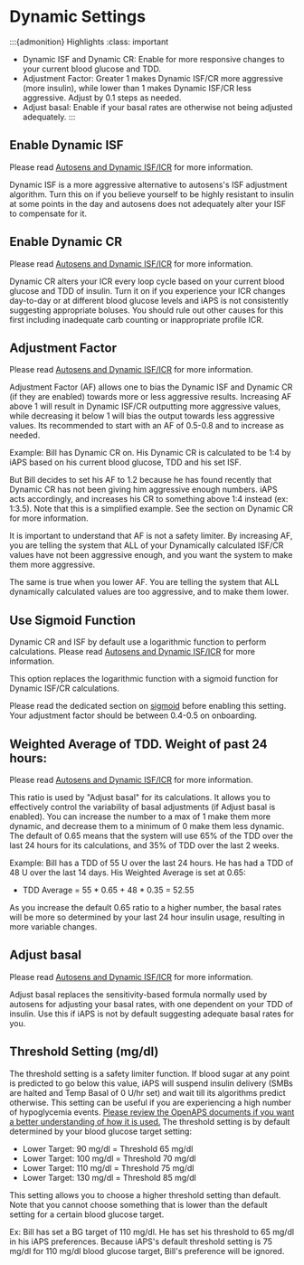 # Dynamic Settings
:::{admonition} Highlights
:class: important
- Dynamic ISF and Dynamic CR: Enable for more responsive changes to your current blood glucose and TDD. 
- Adjustment Factor: Greater 1 makes Dynamic ISF/CR more aggressive (more insulin), while lower than 1 makes Dynamic ISF/CR less aggressive. Adjust by 0.1 steps as needed.
- Adjust basal: Enable if your basal rates are otherwise not being adjusted adequately.
:::
## Enable Dynamic ISF
Please read [Autosens and Dynamic ISF/ICR](../concepts/autosens-dynamic.md) for more information.

Dynamic ISF is a more aggressive alternative to autosens's ISF adjustment algorithm. Turn this on if you believe yourself to be highly resistant to insulin at some points in the day and autosens does not adequately alter your ISF to compensate for it.

## Enable Dynamic CR
Please read [Autosens and Dynamic ISF/ICR](../concepts/autosens-dynamic.md) for more information.

Dynamic CR alters your ICR every loop cycle based on your current blood glucose and TDD of insulin. Turn it on if you experience your ICR changes day-to-day or at different blood glucose levels and iAPS is not consistently suggesting appropriate boluses. You should rule out other causes for this first including inadequate carb counting or inappropriate profile ICR.

## Adjustment Factor
Please read [Autosens and Dynamic ISF/ICR](../concepts/autosens-dynamic.md) for more information.

Adjustment Factor (AF) allows one to bias the Dynamic ISF and Dynamic CR (if they are enabled) towards more or less aggressive results. Increasing AF above 1 will result in Dynamic ISF/CR outputting more aggressive values, while decreasing it below 1 will bias the output towards less aggressive values. Its recommended to start with an AF of 0.5-0.8 and to increase as needed.

Example: Bill has Dynamic CR on. His Dynamic CR is calculated to be 1:4 by iAPS based on his current blood glucose, TDD and his set ISF. 

But Bill decides to set his AF to 1.2 because he has found recently that Dynamic CR has not been giving him aggressive enough numbers. iAPS acts accordingly, and increases his CR to something above 1:4 instead (ex: 1:3.5). Note that this is a simplified example. See the section on Dynamic CR for more information.

It is important to understand that AF is not a safety limiter. By increasing AF, you are telling the system that ALL of your Dynamically calculated ISF/CR values have not been aggressive enough, and you want the system to make them more aggressive.

The same is true when you lower AF. You are telling the system that ALL dynamically calculated values are too aggressive, and to make them lower.

## Use Sigmoid Function
Dynamic CR and ISF by default use a logarithmic function to perform calculations. Please read [Autosens and Dynamic ISF/ICR](../concepts/autosens-dynamic.md) for more information.

This option replaces the logarithmic function with a sigmoid function for Dynamic ISF/CR calculations.

Please read the dedicated section on [sigmoid](../concepts/sigmoid.md) before enabling this setting. Your adjustment factor should be between 0.4-0.5 on onboarding.

## Weighted Average of TDD. Weight of past 24 hours:
Please read [Autosens and Dynamic ISF/ICR](../concepts/autosens-dynamic.md) for more information.

This ratio is used by "Adjust basal" for its calculations. It allows you to effectively control the variability of basal adjustments (if Adjust basal is enabled). You can increase the number to a max of 1 make them more dynamic, and decrease them to a minimum of 0 make them less dynamic. The default of 0.65 means that the system will use 65% of the TDD over the last 24 hours for its calculations, and 35% of TDD over the last 2 weeks.

Example: Bill has a TDD of 55 U over the last 24 hours. He has had a TDD of 48 U over the last 14 days. His Weighted Average is set at 0.65:
- TDD Average = 55 * 0.65 + 48 * 0.35 = 52.55

As you increase the default 0.65 ratio to a higher number, the basal rates will be more so determined by your last 24 hour insulin usage, resulting in more variable changes.

## Adjust basal
Please read [Autosens and Dynamic ISF/ICR](../concepts/autosens-dynamic.md) for more information.

Adjust basal replaces the sensitivity-based formula normally used by autosens for adjusting your basal rates, with one dependent on your TDD of insulin. Use this if iAPS is not by default suggesting adequate basal rates for you.

## Threshold Setting (mg/dl)
The threshold setting is a safety limiter function. If blood sugar at any point is predicted to go below this value, iAPS will suspend insulin delivery (SMBs are halted and Temp Basal of 0 U/hr set) and wait till its algorithms predict otherwise. This setting can be useful if you are experiencing a high number of hypoglycemia events. <a href="https://openaps.readthedocs.io/en/latest/docs/While%20You%20Wait%20For%20Gear/Understand-determine-basal.html?highlight=Safety%20Threshold">Please review the OpenAPS documents if you want a better understanding of how it is used.</a> The threshold setting is by default determined by your blood glucose target setting:

- Lower Target: 90 mg/dl = Threshold 65 mg/dl 
- Lower Target: 100 mg/dl = Threshold 70 mg/dl 
- Lower Target: 110 mg/dl = Threshold 75 mg/dl 
- Lower Target: 130 mg/dl = Threshold 85 mg/dl 


This setting allows you to choose a higher threshold setting than default. Note that you cannot choose something that is lower than the default setting for a certain blood glucose target.

Ex: Bill has set a BG target of 110 mg/dl. He has set his threshold to 65 mg/dl in his iAPS preferences. Because iAPS's default threshold setting is 75 mg/dl for 110 mg/dl blood glucose target, Bill's preference will be ignored.
